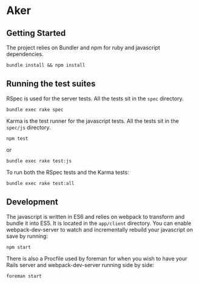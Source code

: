 # Aker

Getting Started
---

The project relies on Bundler and npm for ruby and javascript dependencies.

    bundle install && npm install

Running the test suites
---

RSpec is used for the server tests. All the tests sit in the `spec` directory.

    bundle exec rake spec

Karma is the test runner for the javascript tests. All the tests sit in the `spec/js` directory.

    npm test

or

    bundle exec rake test:js

To run both the RSpec tests and the Karma tests:

    bundle exec rake test:all

Development
---

The javascript is written in ES6 and relies on webpack to transform and bundle it into ES5. It is located in the `app/client` directory. You can enable webpack-dev-server to watch and incrementally rebuild your javascript on save by running:

    npm start

There is also a Procfile used by foreman for when you wish to have your Rails server and webpack-dev-server running side by side:

    foreman start